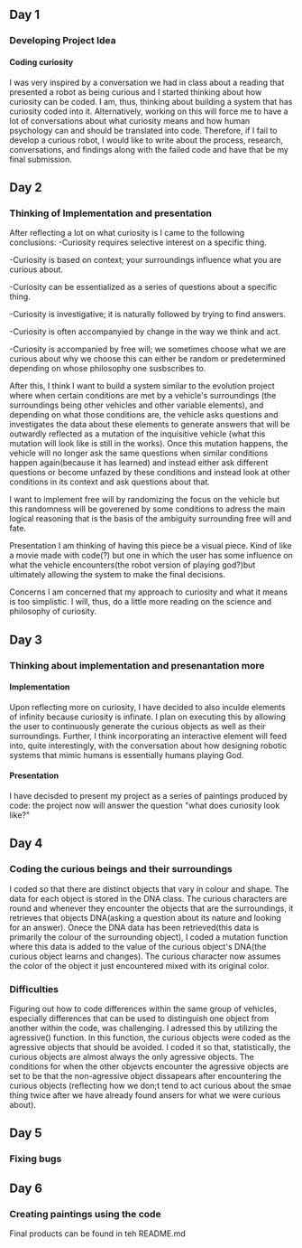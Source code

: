 ## Day 1


### Developing Project Idea

#### Coding curiosity

I was very inspired by a conversation we had in class about a reading that presented a robot as being curious and I started thinking about how curiosity can be coded. I am, thus, thinking about building a system that has curiosity coded into it. Alternatively, working on this will force me to have a lot of conversations about what curiosity means and how human psychology can and should be translated into code. Therefore, if I fail to develop a curious robot, I would like to write about the process, research, conversations, and findings along with the failed code and have that be my final submission.


## Day 2 

### Thinking of Implementation and presentation

After reflecting a lot on what curiosity is I came to the following conclusions: -Curiosity requires selective interest on a specific thing.

-Curiosity is based on context; your surroundings influence what you are curious about.

-Curiosity can be essentialized as a series of questions about a specific thing.

-Curiosity is investigative; it is naturally followed by trying to find answers.

-Curiosity is often accompanyied by change in the way we think and act.

-Curiosity is accompanied by free will; we sometimes choose what we are curious about why we choose this can either be random or predetermined depending on whose philosophy one susbscribes to.

After this, I think I want to build a system similar to the evolution project where when certain conditions are met by a vehicle's surroundings (the surroundings being other vehicles and other variable elements), and depending on what those conditions are, the vehicle asks questions and investigates the data about these elements to generate answers that will be outwardly reflected as a mutation of the inquisitive vehicle (what this mutation will look like is still in the works). Once this mutation happens, the vehicle will no longer ask the same questions when similar conditions happen again(because it has learned) and instead either ask different questions or become unfazed by these conditions and instead look at other conditions in its context and ask questions about that.

I want to implement free will by randomizing the focus on the vehicle but this randomness will be goverened by some conditions to adress the main logical reasoning that is the basis of the ambiguity surrounding free will and fate.

Presentation
I am thinking of having this piece be a visual piece. Kind of like a movie made with code(?) but one in which the user has some influence on what the vehicle encounters(the robot version of playing god?)but ultimately allowing the system to make the final decisions.

Concerns
I am concerned that my approach to curiosity and what it means is too simplistic. I will, thus, do a little more reading on the science and philosophy of curiosity.



## Day 3

### Thinking about implementation and presenantation more

#### Implementation
Upon reflecting more on curiosity, I have decided to also inculde elements of infinity because curiosity is infinate. I plan on executing this by allowing the user to continuously generate the curious objects as well as their surroundings. Further, I think incorporating an interactive element will feed into, quite interestingly, with the conversation about how designing robotic systems that mimic humans is essentially humans playing God.

#### Presentation

I have decisded to present my project as a series of paintings produced by code: the project now will answer the question "what does curiosity look like?"

## Day 4

### Coding the curious beings and their surroundings

I coded so that there are distinct objects that vary in colour and shape. The data for each object is stored in the DNA class. The curious characters are round and whenever they encounter the objects that are the surroundings, it retrieves that objects DNA(asking a question about its nature and looking for an answer). Onece the DNA data has been retrieved(this data is primarily the colour of the surrounding object), I coded a mutation function where this data is added to the value of the curious object's DNA(the curious object learns and changes). The curious character now assumes the color of the object it just encountered mixed with its original color.

### Difficulties

Figuring out how to code differences within the same group of vehicles, especially differences that can be used to distinguish one object from another within the code, was challenging. I adressed this by utilizing the agressive() function. In this function, the curious objects were coded as the agressive objects that should be avoided. I coded it so that, statistically, the curious objects are almost always the only agressive objects. The conditions for when the other objevcts encounter the agressive objects are set to be that the non-agressive object dissapears after encountering the curious objects (reflecting how we don;t tend to act curious about the smae thing twice after we have already found ansers for what we were curious about).

## Day 5

### Fixing bugs

## Day 6

### Creating paintings using the code

Final products can be found in teh README.md

